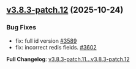 ## [v3.8.3-patch.12](https://github.com/openimsdk/open-im-server/releases/tag/v3.8.3-patch.12) 	(2025-10-24)

### Bug Fixes
* fix: full id version [#3589](https://github.com/openimsdk/open-im-server/pull/3589)
* fix: incorrect redis fields. [#3602](https://github.com/openimsdk/open-im-server/pull/3602)

**Full Changelog**: [v3.8.3-patch.11...v3.8.3-patch.12](https://github.com/openimsdk/open-im-server/compare/v3.8.3-patch.11...v3.8.3-patch.12)


